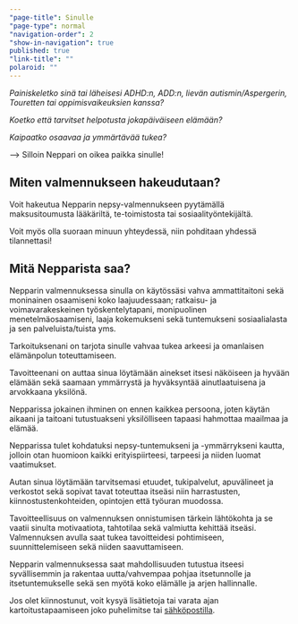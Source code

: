 ```yaml
---
"page-title": Sinulle
"page-type": normal
"navigation-order": 2
"show-in-navigation": true
published: true
"link-title": ""
polaroid: ""
---
```






*Painiskeletko sinä tai läheisesi ADHD:n, ADD:n, lievän autismin/Aspergerin, Touretten tai oppimisvaikeuksien kanssa?*

*Koetko että tarvitset helpotusta jokapäiväiseen elämään?*

*Kaipaatko osaavaa ja ymmärtävää tukea?*


--> Silloin Neppari on oikea paikka sinulle!


## Miten valmennukseen hakeudutaan?

Voit hakeutua Nepparin nepsy-valmennukseen pyytämällä maksusitoumusta lääkäriltä, te-toimistosta tai sosiaalityöntekijältä.

Voit myös olla suoraan minuun yhteydessä, niin pohditaan yhdessä tilannettasi!


## Mitä Nepparista saa?

Nepparin valmennuksessa sinulla on käytössäsi vahva ammattitaitoni sekä moninainen osaamiseni koko laajuudessaan; ratkaisu- ja voimavarakeskeinen työskentelytapani, monipuolinen menetelmäosaamiseni, laaja kokemukseni sekä tuntemukseni sosiaalialasta ja sen palveluista/tuista yms.

Tarkoituksenani on tarjota sinulle vahvaa tukea arkeesi ja omanlaisen elämänpolun toteuttamiseen.

Tavoitteenani on auttaa sinua löytämään ainekset itsesi näköiseen ja hyvään elämään sekä saamaan ymmärrystä ja hyväksyntää ainutlaatuisena ja arvokkaana yksilönä.

Nepparissa jokainen ihminen on ennen kaikkea persoona, joten käytän aikaani ja taitoani tutustuakseni yksilölliseen tapaasi hahmottaa maailmaa ja elämää.

Nepparissa tulet kohdatuksi nepsy-tuntemukseni ja -ymmärrykseni kautta, jolloin otan huomioon kaikki erityispiirteesi, tarpeesi ja niiden luomat vaatimukset.

Autan sinua löytämään tarvitsemasi etuudet, tukipalvelut, apuvälineet ja verkostot sekä sopivat tavat toteuttaa itseäsi niin harrastusten, kiinnostustenkohteiden, opintojen että työuran muodossa.

Tavoitteellisuus on valmennuksen onnistumisen tärkein lähtökohta ja se vaatii sinulta motivaatiota, tahtotilaa sekä valmiutta kehittää itseäsi. Valmennuksen avulla saat tukea tavoitteidesi pohtimiseen, suunnittelemiseen sekä niiden saavuttamiseen.

Nepparin valmennuksessa saat mahdollisuuden tutustua itseesi syvällisemmin ja rakentaa uutta/vahvempaa pohjaa itsetunnolle ja itsetuntemukselle sekä sen myötä koko elämälle ja arjen hallinnalle.

Jos olet kiinnostunut, voit kysyä lisätietoja tai varata ajan kartoitustapaamiseen joko puhelimitse tai [sähköpostilla](/ota-yhteytta).
